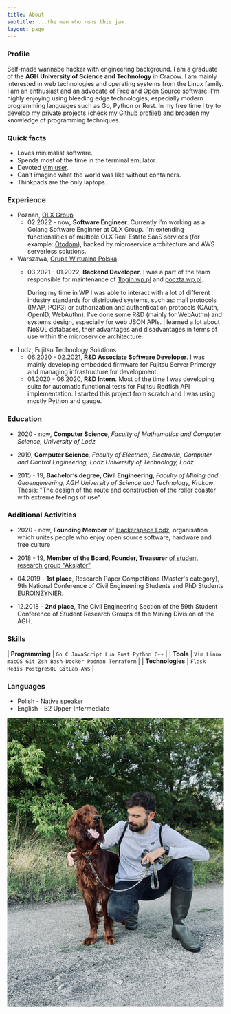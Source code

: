 ```yaml
---
title: About
subtitle: ...the man who runs this jam.
layout: page
---
```


### Profile

Self-made wannabe hacker with engineering background. I am a graduate of the
**AGH University of Science and Technology** in Cracow. I am mainly interested
in web technologies and operating systems from the Linux family. I am an
enthusiast and an advocate of
[Free](https://en.wikipedia.org/wiki/Free_software) and
[Open Source](https://en.wikipedia.org/wiki/Open-source_software) software. I'm
highly enjoying using bleeding edge technologies, especially modern programming
languages such as Go, Python or Rust. In my free time I try to develop my
private projects (check [my Github profile](https://github.com/thinkofher)!) and
broaden my knowledge of programming techniques.

### Quick facts

- Loves minimalist software.
- Spends most of the time in the terminal emulator.
- Devoted
  [vim user](https://github.com/thinkofher/dotfiles/blob/master/.config/nvim/clean.vim).
- Can't imagine what the world was like without containers.
- Thinkpads are the only laptops.

### Experience

- Poznan, [OLX Group](https://www.olxgroup.com/)
  - 02.2022 - now, **Software Engineer**. Currently I'm working as a Golang
    Software Enginner at OLX Group. I'm extending functionalities of multiple
    OLX Real Estate SaaS services (for example: [Otodom](https://otodom.pl)),
    backed by microservice architecture and AWS serverless solutions.
- Warszawa, [Grupa Wirtualna Polska](https://holding.wp.pl/en)
  - 03.2021 - 01.2022, **Backend Developer**. I was a part of the team
    responsible for maintenance of [1login.wp.pl](https://1login.wp.pl/) and
    [poczta.wp.pl](https://profil.wp.pl/).

    During my time in WP I was able to interact with a lot of different industry
    standards for distributed systems, such as: mail protocols (IMAP, POP3) or
    authorization and authentication protocols (OAuth, OpenID, WebAuthn). I've
    done some R&D (mainly for WebAuthn) and systems design, especially for web
    JSON APIs. I learned a lot about NoSQL databases, their advantages and
    disadvantages in terms of use within the microservice architecture.
- Lodz, Fujitsu Technology Solutions
  - 06.2020 - 02.2021, **R&D Associate Software Developer**. I was mainly
    developing embedded firmware for Fujitsu Server Primergy and managing
    infrastructure for development.
  - 01.2020 - 06.2020, **R&D Intern**. Most of the time I was developing suite
    for automatic functional tests for Fujitsu Redfish API implementation. I
    started this project from scratch and I was using mostly Python and gauge.

### Education

- 2020 - now, **Computer Science**, _Faculty of Mathematics and Computer
  Science, University of Lodz_

- 2019, **Computer Science**, _Faculty of Electrical, Electronic, Computer and
  Control Engineering, Lodz University of Technology, Lodz_

- 2015 - 19, **Bachelor’s degree, Civil Engineering**, _Faculty of Mining and
  Geoengineering, AGH University of Science and Technology, Krakow_. Thesis:
  "The design of the route and construction of the roller coaster with extreme
  feelings of use"

### Additional Activities

- 2020 - now, **Founding Member** of
  [Hackerspace Lodz](https://github.com/hakierspejs/wiki/wiki/O-nas),
  organisation which unites people who enjoy open source software, hardware and
  free culture

- 2018 - 19, **Member of the Board, Founder, Treasurer**
  [of student research group "Aksjator"](https://www.facebook.com/aksjator/)

- 04.2019 - **1st place**, Research Paper Competitions (Master's category), 9th
  National Conference of Civil Engineering Students and PhD Students
  EUROINŻYNIER.

- 12.2018 - **2nd place**, The Civil Engineering Section of the 59th Student
  Conference of Student Research Groups of the Mining Division of the AGH.

### Skills

| **Programming**  | `Go C JavaScript Lua Rust Python C++`                  |
| **Tools**        | `Vim Linux macOS Git Zsh Bash Docker Podman Terraform` |
| **Technologies** | `Flask Redis PostgreSQL GitLab AWS`                    |

### Languages

- Polish - Native speaker
- English - B2 Upper-Intermediate

![me and hauru testing me new rubber wellingtons](assets/img/looking_cool_with_hauru.png)
